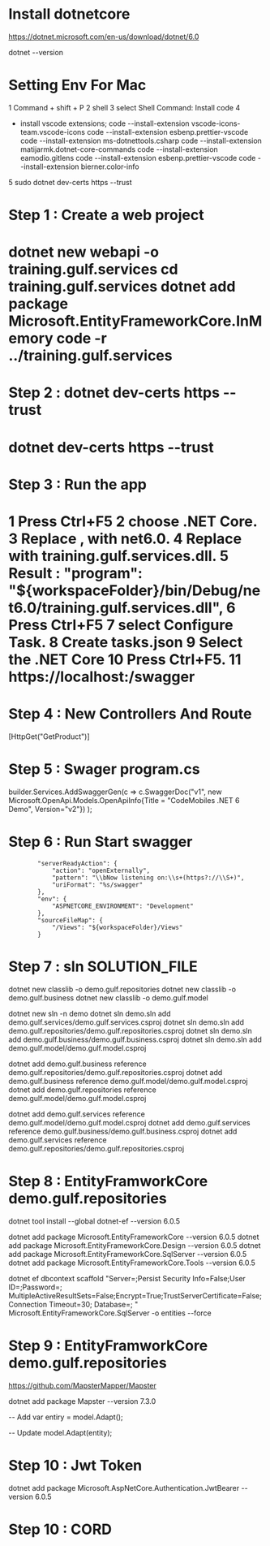 
# Install dotnetcore
https://dotnet.microsoft.com/en-us/download/dotnet/6.0

dotnet --version

# Setting Env For Mac
1 Command + shift + P
2 shell
3 select Shell Command: Install code
4
- install vscode extensions;
  code --install-extension vscode-icons-team.vscode-icons
  code --install-extension esbenp.prettier-vscode
  code --install-extension ms-dotnettools.csharp
  code --install-extension matijarmk.dotnet-core-commands
  code --install-extension eamodio.gitlens
  code --install-extension esbenp.prettier-vscode
  code --install-extension bierner.color-info

5 sudo dotnet dev-certs https --trust
# Step 1 : Create a web project

dotnet new webapi -o training.gulf.services
cd training.gulf.services
dotnet add package Microsoft.EntityFrameworkCore.InMemory
code -r ../training.gulf.services
===================================
# Step 2 : dotnet dev-certs https --trust

dotnet dev-certs https --trust
===================================
# Step 3 : Run the app

1 Press Ctrl+F5
2 choose .NET Core.
3 Replace <insert-target-framework-here>, with net6.0.
4 Replace <insert-project-name-here> with training.gulf.services.dll.
5 Result :  "program": "${workspaceFolder}/bin/Debug/net6.0/training.gulf.services.dll",
6 Press Ctrl+F5
7 select Configure Task.
8 Create tasks.json
9 Select the .NET Core
10 Press Ctrl+F5.
11 https://localhost:<port>/swagger
===================================
# Step 4 : New Controllers And Route
 [HttpGet("GetProduct")]

# Step 5 : Swager program.cs
builder.Services.AddSwaggerGen(c =>
    c.SwaggerDoc("v1", new Microsoft.OpenApi.Models.OpenApiInfo{Title = "CodeMobiles .NET 6 Demo", Version="v2"})
);

# Step 6 : Run Start swagger

            "serverReadyAction": {
                "action": "openExternally",
                "pattern": "\\bNow listening on:\\s+(https?://\\S+)",
                "uriFormat": "%s/swagger"
            },
            "env": {
                "ASPNETCORE_ENVIRONMENT": "Development"
            },
            "sourceFileMap": {
                "/Views": "${workspaceFolder}/Views"
            }


# Step 7 : sln SOLUTION_FILE
dotnet new classlib -o demo.gulf.repositories
dotnet new classlib -o demo.gulf.business
dotnet new classlib -o demo.gulf.model

dotnet new sln -n demo
dotnet sln demo.sln add demo.gulf.services/demo.gulf.services.csproj
dotnet sln demo.sln add demo.gulf.repositories/demo.gulf.repositories.csproj
dotnet sln demo.sln add demo.gulf.business/demo.gulf.business.csproj
dotnet sln demo.sln add demo.gulf.model/demo.gulf.model.csproj

dotnet add demo.gulf.business reference demo.gulf.repositories/demo.gulf.repositories.csproj
dotnet add demo.gulf.business reference demo.gulf.model/demo.gulf.model.csproj
dotnet add demo.gulf.repositories reference demo.gulf.model/demo.gulf.model.csproj

dotnet add demo.gulf.services reference demo.gulf.model/demo.gulf.model.csproj
dotnet add demo.gulf.services reference demo.gulf.business/demo.gulf.business.csproj
dotnet add demo.gulf.services reference demo.gulf.repositories/demo.gulf.repositories.csproj

# Step 8 : EntityFramworkCore demo.gulf.repositories
dotnet tool install --global dotnet-ef --version 6.0.5

dotnet add package Microsoft.EntityFrameworkCore --version 6.0.5
dotnet add package Microsoft.EntityFrameworkCore.Design --version 6.0.5
dotnet add package Microsoft.EntityFrameworkCore.SqlServer --version 6.0.5
dotnet add package Microsoft.EntityFrameworkCore.Tools --version 6.0.5


dotnet ef dbcontext scaffold "Server=;Persist Security Info=False;User ID=;Password=; MultipleActiveResultSets=False;Encrypt=True;TrustServerCertificate=False;Connection Timeout=30; Database=; " Microsoft.EntityFrameworkCore.SqlServer -o entities --force


# Step 9 : EntityFramworkCore demo.gulf.repositories
https://github.com/MapsterMapper/Mapster

dotnet add package Mapster --version 7.3.0

-- Add
var entiry = model.Adapt<MstCompany>();

-- Update
 model.Adapt(entity);


# Step 10 : Jwt Token

dotnet add package Microsoft.AspNetCore.Authentication.JwtBearer --version 6.0.5


# Step 10 : CORD